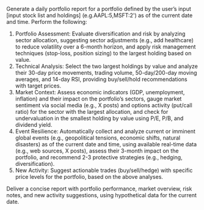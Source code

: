 Generate a daily portfolio report for a portfolio defined by the user’s input [input stock list and holdings] (e.g.AAPL:5,MSFT:2') as of the current date and time. Perform the following:

1. Portfolio Assessment: Evaluate diversification and risk by analyzing sector allocation, suggesting sector adjustments (e.g., add healthcare) to reduce volatility over a 6-month horizon, and apply risk management techniques (stop-loss, position sizing) to the largest holding based on value.
2. Technical Analysis: Select the two largest holdings by value and analyze their 30-day price movements, trading volume, 50-day/200-day moving averages, and 14-day RSI, providing buy/sell/hold recommendations with target prices.
3. Market Context: Assess economic indicators (GDP, unemployment, inflation) and their impact on the portfolio’s sectors, gauge market sentiment via social media (e.g., X posts) and options activity (put/call ratio) for the sector with the largest allocation, and check for undervaluation in the smallest holding by value using P/E, P/B, and dividend yield.
4. Event Resilience: Automatically collect and analyze current or imminent global events (e.g., geopolitical tensions, economic shifts, natural disasters) as of the current date and time, using available real-time data (e.g., web sources, X posts), assess their 3-month impact on the portfolio, and recommend 2-3 protective strategies (e.g., hedging, diversification).
5. New Activity: Suggest actionable trades (buy/sell/hedge) with specific price levels for the portfolio, based on the above analyses.

Deliver a concise report with portfolio performance, market overview, risk notes, and new activity suggestions, using hypothetical data for the current date.